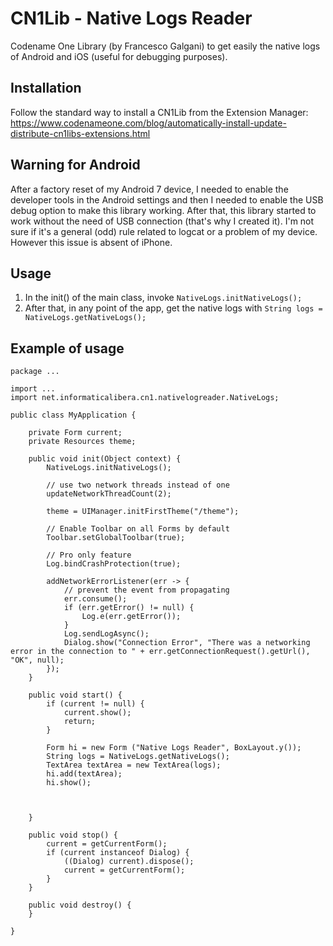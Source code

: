 # CN1Lib - Native Logs Reader

Codename One Library (by Francesco Galgani) to get easily the native logs of Android and iOS (useful for debugging purposes).

## Installation

Follow the standard way to install a CN1Lib from the Extension Manager: https://www.codenameone.com/blog/automatically-install-update-distribute-cn1libs-extensions.html

## Warning for Android

After a factory reset of my Android 7 device, I needed to enable the developer tools in the Android settings and then I needed to enable the USB debug option to make this library working. After that, this library started to work without the need of USB connection (that's why I created it). I'm not sure if it's a general (odd) rule related to logcat or a problem of my device. However this issue is absent of iPhone.

## Usage

1. In the init() of the main class, invoke `NativeLogs.initNativeLogs();`
2. After that, in any point of the app, get the native logs with `String logs = NativeLogs.getNativeLogs();`

## Example of usage

```
package ...

import ...
import net.informaticalibera.cn1.nativelogreader.NativeLogs;

public class MyApplication {

    private Form current;
    private Resources theme;

    public void init(Object context) {
        NativeLogs.initNativeLogs();
        
        // use two network threads instead of one
        updateNetworkThreadCount(2);

        theme = UIManager.initFirstTheme("/theme");

        // Enable Toolbar on all Forms by default
        Toolbar.setGlobalToolbar(true);

        // Pro only feature
        Log.bindCrashProtection(true);

        addNetworkErrorListener(err -> {
            // prevent the event from propagating
            err.consume();
            if (err.getError() != null) {
                Log.e(err.getError());
            }
            Log.sendLogAsync();
            Dialog.show("Connection Error", "There was a networking error in the connection to " + err.getConnectionRequest().getUrl(), "OK", null);
        });
    }

    public void start() {
        if (current != null) {
            current.show();
            return;
        }
        
        Form hi = new Form ("Native Logs Reader", BoxLayout.y());
        String logs = NativeLogs.getNativeLogs();
        TextArea textArea = new TextArea(logs);
        hi.add(textArea);
        hi.show();
        
        

    }

    public void stop() {
        current = getCurrentForm();
        if (current instanceof Dialog) {
            ((Dialog) current).dispose();
            current = getCurrentForm();
        }
    }

    public void destroy() {
    }

}
```
